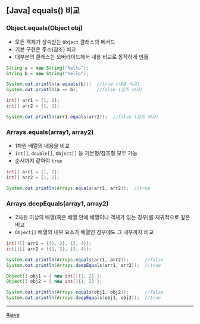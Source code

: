 ## [Java] equals() 비교

### Object.equals(Object obj)

- 모든 객체가 상속받는 `Object` 클래스의 메서드
- 기본 구현은 주소(참조) 비교
- 대부분의 클래스는 오버라이드해서 내용 비교로 동작하게 만듦

```java
String a = new String("hello");
String b = new String("hello");

System.out.println(a.equals(b));  //true (내용 비교)
System.out.println(a == b);       //false (참조 비교)
```

```java
int[] arr1 = {1, 2};
int[] arr2 = {1, 2};

System.out.println(arr1.equals(arr2));  //false (참조 비교)
```

### Arrays.equals(array1, array2)

- 1차원 배열의 내용을 비교
- `int[]`, `double[]`, `Object[]` 등 기본형/참조형 모두 가능
- 순서까지 같아야 `true`

```java
int[] arr1 = {1, 2};
int[] arr2 = {1, 2};

System.out.println(Arrays.equals(arr1, arr2));  //true
```

### Arrays.deepEquals(array1, array2)

- 2차원 이상의 배열(혹은 배열 안에 배열이나 객체가 있는 경우)를 재귀적으로 깊은 비교
- `Object[]` 배열의 내부 요소가 배열인 경우에도 그 내부까지 비교

```java
int[][] arr1 = {{1, 2}, {3, 4}};
int[][] arr2 = {{1, 2}, {3, 4}};

System.out.println(Arrays.equals(arr1, arr2));      //false
System.out.println(Arrays.deepEquals(arr1, arr2));  //true
```

```java
Object[] obj1 = { new int[]{1, 2} };
Object[] obj2 = { new int[]{1, 2} };

System.out.println(Arrays.equals(obj1, obj2));      //false
System.out.println(Arrays.deepEquals(obj1, obj2));  //true
```
***

[#java](https://github.com/wda067/TIL/search?q=%23java&type=code)